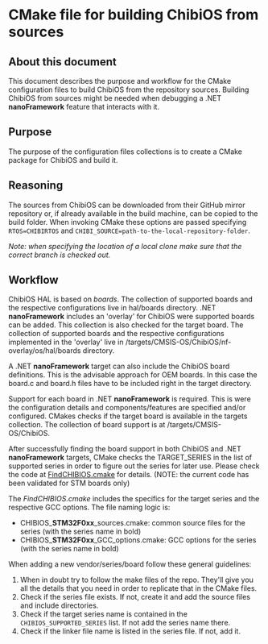 # CMake file for building ChibiOS from sources

## About this document

This document describes the purpose and workflow for the CMake configuration files to build ChibiOS from the repository sources.
Building ChibiOS from sources might be needed when debugging a .NET **nanoFramework** feature that interacts with it.

## Purpose

The purpose of the configuration files collections is to create a CMake package for ChibiOS and build it.

## Reasoning

The sources from ChibiOS can be downloaded from their GitHub mirror repository or, if already available in the build machine, can be copied to the build folder.
When invoking CMake these options are passed specifying ```RTOS=CHIBIRTOS``` and ```CHIBI_SOURCE=path-to-the-local-repository-folder```.

_Note: when specifying the location of a local clone make sure that the correct branch is checked out._

## Workflow

ChibiOS HAL is based on _boards_. The collection of supported boards and the respective configurations live in hal/boards directory.
.NET **nanoFramework** includes an 'overlay' for ChibiOS were supported boards can be added. This collection is also checked for the target board. The collection of supported boards and the respective configurations implemented in the 'overlay' live in /targets/CMSIS-OS/ChibiOS/nf-overlay/os/hal/boards directory.

A .NET **nanoFramework** target can also include the ChibiOS board definitions. This is the advisable approach for OEM boards.
In this case the board.c and board.h files have to be included right in the target directory.

Support for each board in .NET **nanoFramework** is required. This is were the configuration details and components/features are specified and/or configured. CMakes checks if the target board is available in the targets collection. The collection of board support is at /targets/CMSIS-OS/ChibiOS.

After successfully finding the board support in both ChibiOS and .NET **nanoFramework** targets, CMake checks the TARGET_SERIES in the list of supported series in order to figure out the series for later use. Please check the code at [FindCHIBIOS.cmake](../../CMake/Modules/FindCHIBIOS.cmake) for details.
(NOTE: the current code has been validated for STM boards only)

The _FindCHIBIOS.cmake_ includes the specifics for the target series and the respective GCC options.
The file naming logic is:

- CHIBIOS_**STM32F0xx**_sources.cmake: common source files for the series (with the series name in bold)
- CHIBIOS_**STM32F0xx**_GCC_options.cmake: GCC options for the series (with the series name in bold)

When adding a new vendor/series/board follow these general guidelines:

1. When in doubt try to follow the make files of the repo. They'll give you all the details that you need in order to replicate that in the CMake files.
2. Check if the series file exists. If not, create it and add the source files and include directories.
3. Check if the target series name is contained in the `CHIBIOS_SUPPORTED_SERIES` list. If not add the series name there.
4. Check if the linker file name is listed in the series file. If not, add it.

